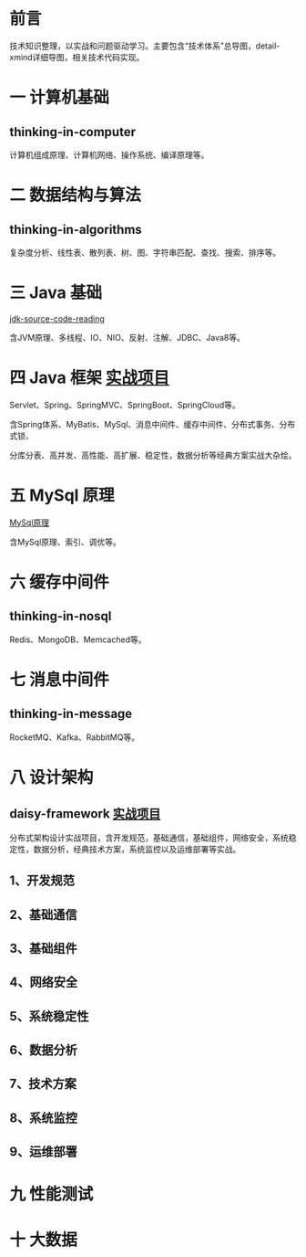 # 前言

技术知识整理，以实战和问题驱动学习。主要包含“技术体系”总导图，detail-xmind详细导图，相关技术代码实现。

# 一 计算机基础

## thinking-in-computer

计算机组成原理、计算机网络、操作系统、编译原理等。

# 二 数据结构与算法

## thinking-in-algorithms

复杂度分析、线性表、散列表、树、图、字符串匹配、查找、搜索、排序等。

# 三 Java 基础

[jdk-source-code-reading](https://github.com/yihonglei/jdk-source-code-reading)

含JVM原理、多线程、IO、NIO、反射、注解、JDBC、Java8等。

# 四 Java 框架 [实战项目](https://github.com/yihonglei/daisy-framework)

Servlet、Spring、SpringMVC、SpringBoot、SpringCloud等。

含Spring体系、MyBatis、MySql、消息中间件、缓存中间件、分布式事务、分布式锁、

分库分表、高并发、高性能、高扩展、稳定性，数据分析等经典方案实战大杂烩。

# 五 MySql 原理 

[MySql原理](https://blog.csdn.net/yhl_jxy/category_9285628.html)

含MySql原理、索引、调优等。

# 六 缓存中间件

## thinking-in-nosql

Redis、MongoDB、Memcached等。

# 七 消息中间件

## thinking-in-message

RocketMQ、Kafka、RabbitMQ等。

# 八 设计架构

## daisy-framework [实战项目](https://github.com/yihonglei/daisy-framework)

分布式架构设计实战项目，含开发规范，基础通信，基础组件，网络安全，系统稳定性，数据分析，经典技术方案，系统监控以及运维部署等实战。

## 1、开发规范

## 2、基础通信

## 3、基础组件

## 4、网络安全

## 5、系统稳定性

## 6、数据分析

## 7、技术方案

## 8、系统监控

## 9、运维部署

# 九 性能测试

# 十 大数据
